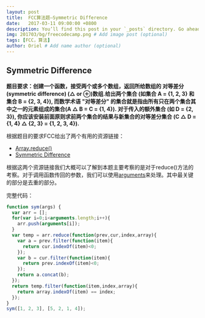 ```yaml
---
layout: post
title:  FCC算法题—Symmetric Difference
date:   2017-03-11 09:00:00 +0800
description: You’ll find this post in your `_posts` directory. Go ahead and edit it and re-build the site to see your changes. # Add post description (optional)
img: 201703/bg/freecodecamp.png # Add image post (optional)
tags: [FCC，算法]
author: Oriel # Add name author (optional)
---
```

## **Symmetric Difference**

**题目要求：创建一个函数，接受两个或多个数组，返回所给数组的 对等差分(symmetric difference) (△ or ⊕)数组.给出两个集合 (如集合 A = {1, 2, 3} 和集合 B = {2, 3, 4}), 而数学术语 "对等差分" 的集合就是指由所有只在两个集合其中之一的元素组成的集合(A △ B = C = {1, 4}). 对于传入的额外集合 (如 D = {2, 3}), 你应该安装前面原则求前两个集合的结果与新集合的对等差分集合 (C △ D = {1, 4} △ {2, 3} = {1, 2, 3, 4}).**

根据题目的要求FCC给出了两个有用的资源链接：
- [Array.reduce()](https://developer.mozilla.org/zh-CN/docs/Web/JavaScript/Reference/Global_Objects/Array/Reduce "Array.reduce()")
- [Symmetric Difference](https://www.youtube.com/watch?v=PxffSUQRkG4 "Symmetric Difference")

根据这两个资源链接我们大概可以了解到本题主要考察的是对于reduce()方法的考察。对于调用函数传回的参数，我们可以使用[arguments](https://developer.mozilla.org/en-US/docs/Web/JavaScript/Reference/Functions/arguments "arguments")来处理。其中最关键的部分是去重的部分。

完整代码：
````javascript
function sym(args) {
  var arr = [];
  for(var i=0;i<arguments.length;i++){
    arr.push(arguments[i]);
  }
  var temp = arr.reduce(function(prev,cur,index,array){
    var a = prev.filter(function(item){
      return cur.indexOf(item)<0;
    });
    var b = cur.filter(function(item){
      return prev.indexOf(item)<0;
    });
    return a.concat(b);
  });
  return temp.filter(function(item,index,array){
    return array.indexOf(item) == index;
  });
}
sym([1, 2, 3], [5, 2, 1, 4]);
````
